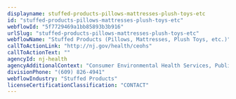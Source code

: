 ```yaml
---
displayname: stuffed-products-pillows-mattresses-plush-toys-etc
id: "stuffed-products-pillows-mattresses-plush-toys-etc"
webflowId: "5f7729469a1bb85893b3b916"
urlSlug: "stuffed-products-pillows-mattresses-plush-toys-etc"
webflowName: "Stuffed Products (Pillows, Mattresses, Plush Toys, etc.)"
callToActionLink: "http://nj.gov/health/ceohs"
callToActionText: ""
agencyId: nj-health
agencyAdditionalContext: "Consumer Environmental Health Services, Public Health Sanitation and Safety Program"
divisionPhone: "(609) 826-4941"
webflowIndustry: "Stuffed Products"
licenseCertificationClassification: "CONTACT"
---
```

